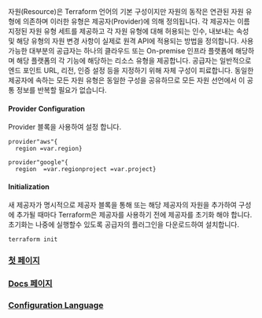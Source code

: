 자원(Resource)은 Terraform 언어의 기본 구성이지만 자원의 동작은 연관된 자원 유형에 의존하며 이러한 유형은 제공자(Provider)에 의해 정의됩니다.
각 제공자는 이름 지정된 자원 유형 세트를 제공하고 각 자원 유형에 대해 허용되는 인수, 내보내는 속성 및 해당 유형의 자원 변경 사항이 실제로 원격 API에 적용되는 방법을 정의합니다.
사용 가능한 대부분의 공급자는 하나의 클라우드 또는 On-premise 인프라 플랫폼에 해당하며 해당 플랫폼의 각 기능에 해당하는 리소스 유형을 제공합니다.
공급자는 일반적으로 엔드 포인트 URL, 리전, 인증 설정 등을 지정하기 위해 자체 구성이 피료합니다. 동일한 제공자에 속하는 모든 자원 유형은 동일한 구성을 공유하므로 모든 자원 선언에서 이 공통 정보를 반복할 필요가 없습니다.

#### Provider Configuration

Provider 블록을 사용하여 설정 합니다.

```hcl
provider"aws"{
  region =var.region}
```

```hcl
provider"google"{
  region  =var.regionproject =var.project}
```

#### Initialization

새 제공자가 명시적으로 제공자 블록을 통해 또는 해당 제공자의 자원을 추가하여 구성에 추가될 때마다 Terraform은 제공자를 사용하기 전에 제공자를 초기화 해야 합니다. 초기화는 나중에 실행할수 있도록 공급자의 플러그인을 다운로드하여 설치합니다.

```
terraform init
```

### [첫 페이지](https://github.com/EstebanHan/Terraform-Workshop)

### [Docs 페이지](https://github.com/EstebanHan/Terraform-Workshop/tree/main/DOCS)

### [Configuration Language](https://github.com/EstebanHan/Terraform-Workshop/tree/main/DOCS/01_Configuration_Language)